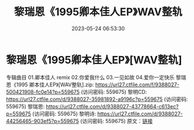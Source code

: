 ﻿---
title: 黎瑞恩《1995卿本佳人EP》WAV整轨
date: 2023-05-24 06:53:30
categories: WAV车载音乐、镜像
tags: 华语中文
---
# 黎瑞恩《1995卿本佳人EP》[WAV整轨]

专辑曲目
01.卿本佳人 remix
02.你爱我什么
03.一见如故
04.爱你一定快乐
黎瑞恩《1995 卿本佳人EP》[WAV整轨].zip: https://url27.ctfile.com/f/9388027-500421908-fc0e14?p=559675
(访问密码: 559675)
黎明CD: https://url27.ctfile.com/d/9388027-35981892-a9196c?p=559675
(访问密码: 559675)
黎瑞恩: https://url27.ctfile.com/d/9388027-43778664-c613ec?p=559675
(访问密码: 559675)
黎明诗: https://url27.ctfile.com/d/9388027-44256465-903ef5?p=559675
(访问密码: 559675)
原文：[链接](https://blog.sina.com.cn/s/blog_1647c7e760103120m.html)